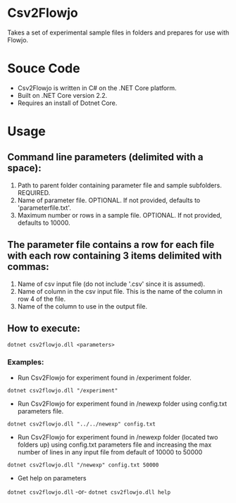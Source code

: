 # Csv2Flowjo
Takes a set of experimental sample files in folders and prepares for use with Flowjo.

# Souce Code
* Csv2Flowjo is written in C# on the .NET Core platform. 
* Built on .NET Core version 2.2.
* Requires an install of Dotnet Core.

# Usage

 ## Command line parameters (delimited with a space):
  1. Path to parent folder containing parameter file and sample subfolders. REQUIRED.
  2. Name of parameter file. OPTIONAL. If not provided, defaults to 'parameterfile.txt'.
  3. Maximum number or rows in a sample file. OPTIONAL. If not provided, defaults to 10000.

 ## The parameter file contains a row for each file with each row containing 3 items delimited with commas:
  1. Name of csv input file (do not include '.csv' since it is assumed).
  2. Name of column in the csv input file. This is the name of the column in row 4 of the file.
  3. Name of the column to use in the output file.

 ## How to execute:
 ```dotnet csv2flowjo.dll <parameters>```

 ### Examples:
 * Run Csv2Flowjo for experiment found in /experiment folder.
 
 ```dotnet csv2flowjo.dll "/experiment"```
 * Run Csv2Flowjo for experiment found in /newexp folder using config.txt parameters file.

 ```dotnet csv2flowjo.dll "../../newexp" config.txt```
 * Run Csv2Flowjo for experiment found in /newexp folder (located two folders up) using config.txt parameters file and increasing the max number of lines in any input file from default of 10000 to 50000

 ```dotnet csv2flowjo.dll "/newexp" config.txt 50000```
 
 * Get help on parameters
 
 ```dotnet csv2flowjo.dll``` -or- ```dotnet csv2flowjo.dll help```
